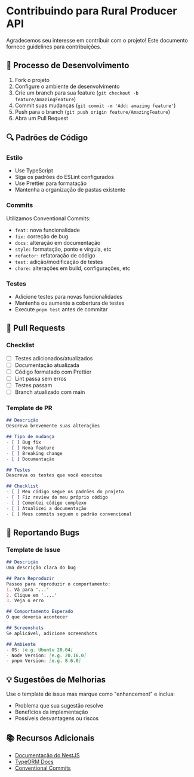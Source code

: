 # Contribuindo para Rural Producer API

Agradecemos seu interesse em contribuir com o projeto! Este documento fornece guidelines para contribuições.

## 🚀 Processo de Desenvolvimento

1. Fork o projeto
2. Configure o ambiente de desenvolvimento
3. Crie um branch para sua feature (`git checkout -b feature/AmazingFeature`)
4. Commit suas mudanças (`git commit -m 'Add: amazing feature'`)
5. Push para o branch (`git push origin feature/AmazingFeature`)
6. Abra um Pull Request

## 🔍 Padrões de Código

### Estilo
- Use TypeScript
- Siga os padrões do ESLint configurados
- Use Prettier para formatação
- Mantenha a organização de pastas existente

### Commits
Utilizamos Conventional Commits:
- `feat:` nova funcionalidade
- `fix:` correção de bug
- `docs:` alteração em documentação
- `style:` formatação, ponto e vírgula, etc
- `refactor:` refatoração de código
- `test:` adição/modificação de testes
- `chore:` alterações em build, configurações, etc

### Testes
- Adicione testes para novas funcionalidades
- Mantenha ou aumente a cobertura de testes
- Execute `pnpm test` antes de commitar

## 📝 Pull Requests

### Checklist
- [ ] Testes adicionados/atualizados
- [ ] Documentação atualizada
- [ ] Código formatado com Prettier
- [ ] Lint passa sem erros
- [ ] Testes passam
- [ ] Branch atualizado com main

### Template de PR
```markdown
## Descrição
Descreva brevemente suas alterações

## Tipo de mudança
- [ ] Bug fix
- [ ] Nova feature
- [ ] Breaking change
- [ ] Documentação

## Testes
Descreva os testes que você executou

## Checklist
- [ ] Meu código segue os padrões do projeto
- [ ] Fiz review do meu próprio código
- [ ] Comentei código complexo
- [ ] Atualizei a documentação
- [ ] Meus commits seguem o padrão convencional
```

## 🐛 Reportando Bugs

### Template de Issue
```markdown
## Descrição
Uma descrição clara do bug

## Para Reproduzir
Passos para reproduzir o comportamento:
1. Vá para '...'
2. Clique em '....'
3. Veja o erro

## Comportamento Esperado
O que deveria acontecer

## Screenshots
Se aplicável, adicione screenshots

## Ambiente
- OS: [e.g. Ubuntu 20.04]
- Node Version: [e.g. 20.16.0]
- pnpm Version: [e.g. 8.6.0]
```

## 💡 Sugestões de Melhorias

Use o template de issue mas marque como "enhancement" e inclua:
- Problema que sua sugestão resolve
- Benefícios da implementação
- Possíveis desvantagens ou riscos

## 📚 Recursos Adicionais

- [Documentação do NestJS](https://docs.nestjs.com/)
- [TypeORM Docs](https://typeorm.io/)
- [Conventional Commits](https://www.conventionalcommits.org/)

